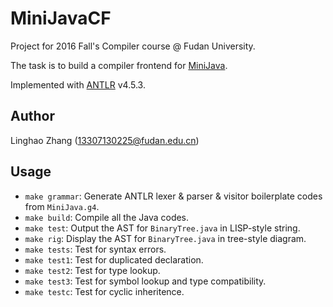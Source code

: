 # MiniJavaCF

Project for 2016 Fall's Compiler course @ Fudan University.

The task is to build a compiler frontend for [MiniJava](http://www.cambridge.org/us/features/052182060X/index.html).

Implemented with [ANTLR](http://www.antlr.org/) v4.5.3.

## Author

Linghao Zhang ([13307130225@fudan.edu.cn](13307130225@fudan.edu.cn))

## Usage

- `make grammar`: Generate ANTLR lexer & parser & visitor boilerplate codes from `MiniJava.g4`.
- `make build`: Compile all the Java codes.
- `make test`: Output the AST for `BinaryTree.java` in LISP-style string.
- `make rig`: Display the AST for `BinaryTree.java` in tree-style diagram.
- `make tests`: Test for syntax errors.
- `make test1`: Test for duplicated declaration.
- `make test2`: Test for type lookup.
- `make test3`: Test for symbol lookup and type compatibility.
- `make testc`: Test for cyclic inheritence.
